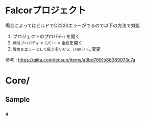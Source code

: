 # Falcorプロジェクト
場合によってはビルドでC2220エラーがでるので以下の方法で対処
1.  プロジェクトのプロパティを開く
2.  `構成プロパティ`  >  `C/C++`  >  `全般`を開く
3.  `警告をエラーとして扱う`を`いいえ（/WX-）`に変更

参考 : https://qiita.com/ledsun/items/a3bd7691b86389073c7a

# Core/

## Sample

### a


<!--stackedit_data:
eyJoaXN0b3J5IjpbLTE2MTY0MDM5NzIsLTE1MTkzMDU5MzcsLT
EwMDI2NDM4NCw4OTEwMTIwNDhdfQ==
-->
